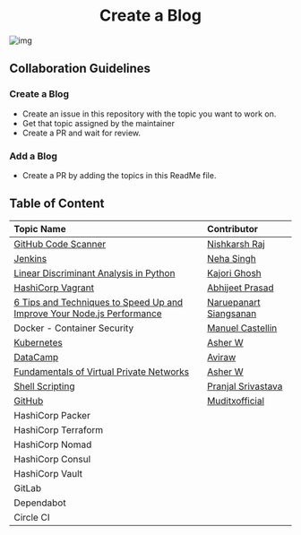 <h1 align="center">Create a Blog</h1>

![img](img/blog.png)

## Collaboration Guidelines

### Create a Blog

* Create an issue in this repository with the topic you want to work on.
* Get that topic assigned by the maintainer
* Create a PR and wait for review.

### Add a Blog

* Create a PR by adding the topics in this ReadMe file.

## Table of Content

| Topic Name | Contributor |
| :-- | :-- |
| [GitHub Code Scanner](GitHub-CodeScanning.md) | [Nishkarsh Raj](https://www.github.com/NishkarshRaj) |
| [Jenkins](Installation-of-Jenkins-and-Simple-job.md) | [Neha Singh](https://github.com/Nehasingh1300) |
| [Linear Discriminant Analysis in Python](Linear_Discriminant_Analysis.md) | [Kajori Ghosh](https://www.github.com/Kajori4) |
| [HashiCorp Vagrant](Vagrant.md) | [Abhijeet Prasad](https://www.github.com/kudoabhijeet) |
| [6 Tips and Techniques to Speed Up and Improve Your Node.js Performance](6-techniques-nodejs.md) | [Naruepanart Siangsanan](https://github.com/naruepanart) |
| Docker - Container Security | [Manuel Castellin](https://www.github.com/mcastellin) |
| [Kubernetes](Kubernetes.md) |[Asher W](https://github.com/whiskerwind) |
| [DataCamp](DataCamp.md) | [Aviraw](https://github.com/aviraw) |
| [Fundamentals of Virtual Private Networks](fundamentals-of-Virtual-Private-Networks.md) |[Asher W](https://github.com/whiskerwind) |
| [Shell Scripting](ShellScripting.md) | [Pranjal Srivastava](https://github.com/pranjals149) |
| [GitHub](Github.md) | [Muditxofficial](https://github.com/Muditxofficial) |
| HashiCorp Packer |  |
| HashiCorp Terraform | |
| HashiCorp Nomad | |
| HashiCorp Consul | |
| HashiCorp Vault | |
| GitLab | |
| Dependabot | |
| Circle CI | |
